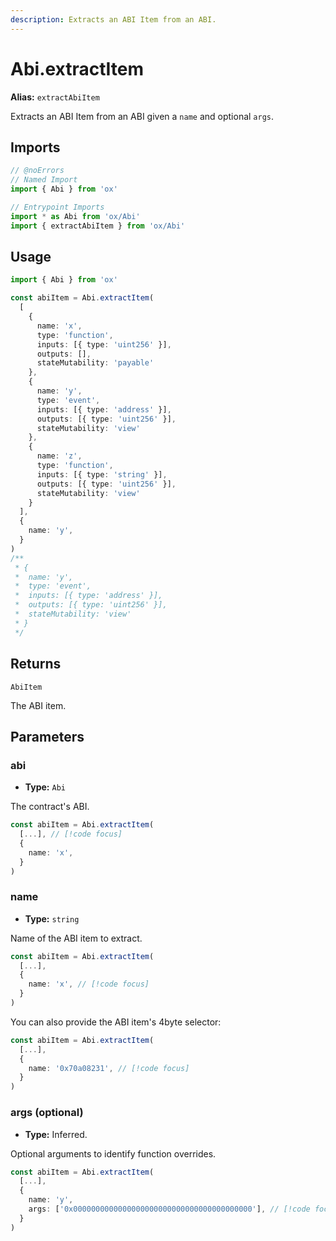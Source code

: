 ```yaml
---
description: Extracts an ABI Item from an ABI.
---
```


# Abi.extractItem

**Alias:** `extractAbiItem`

Extracts an ABI Item from an ABI given a `name` and optional `args`.

## Imports

```ts twoslash
// @noErrors
// Named Import 
import { Abi } from 'ox'

// Entrypoint Imports
import * as Abi from 'ox/Abi'
import { extractAbiItem } from 'ox/Abi'
```

## Usage

```ts twoslash
import { Abi } from 'ox'

const abiItem = Abi.extractItem(
  [
    { 
      name: 'x', 
      type: 'function', 
      inputs: [{ type: 'uint256' }], 
      outputs: [],
      stateMutability: 'payable'
    },
    { 
      name: 'y', 
      type: 'event', 
      inputs: [{ type: 'address' }], 
      outputs: [{ type: 'uint256' }],
      stateMutability: 'view'
    },
    { 
      name: 'z', 
      type: 'function', 
      inputs: [{ type: 'string' }],
      outputs: [{ type: 'uint256' }],
      stateMutability: 'view'
    }
  ], 
  {
    name: 'y',
  }
)
/**
 * { 
 *  name: 'y', 
 *  type: 'event', 
 *  inputs: [{ type: 'address' }], 
 *  outputs: [{ type: 'uint256' }],
 *  stateMutability: 'view'
 * }
 */
```

## Returns

`AbiItem`

The ABI item.

## Parameters

### abi

- **Type:** `Abi`

The contract's ABI.

```ts 
const abiItem = Abi.extractItem(
  [...], // [!code focus]
  {
    name: 'x',
  }
)
```

### name

- **Type:** `string`

Name of the ABI item to extract.

```ts
const abiItem = Abi.extractItem(
  [...],
  {
    name: 'x', // [!code focus]
  }
)
```

You can also provide the ABI item's 4byte selector:

```ts
const abiItem = Abi.extractItem(
  [...],
  {
    name: '0x70a08231', // [!code focus]
  }
)
```

### args (optional)

- **Type:** Inferred.

Optional arguments to identify function overrides.

```ts
const abiItem = Abi.extractItem(
  [...],
  {
    name: 'y',
    args: ['0x0000000000000000000000000000000000000000'], // [!code focus]
  }
)
```
